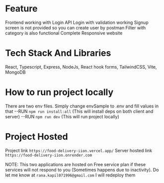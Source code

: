 # Feature

Frontend working with Login API
Login with validation working
Signup screen is not provided so you can create user by postman
Filter with category is also functional
Complete Responsive website

# Tech Stack And Libraries
React, Typescript, Express, NodeJs, React hook forms, TailwindCSS, Vite, MongoDB

# How to run project locally
There are two env files. Simply change envSample to .env and fill values in that
--RUN `npm run install:all` (This will install deps on both client and server)
--RUN `npm run dev` (This will run project locally)

# Project Hosted
Project link `https://food-delivery-iion.vercel.app/`
Server hosted link `https://food-delivery-iion.onrender.com`

NOTE: This two applications are hosted on Free service plan if these services will not respond to you (Sometimes happens due to inactivity).
Do let me know at `rana.kapil071996@gmail.com` I will redeploy them
